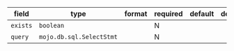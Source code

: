 | field | type | format | required | default | description |
|---|---|---|---|---|---|
| `exists` | `boolean` |  | N |  |
| `query` | `mojo.db.sql.SelectStmt` |  | N |  |  |
